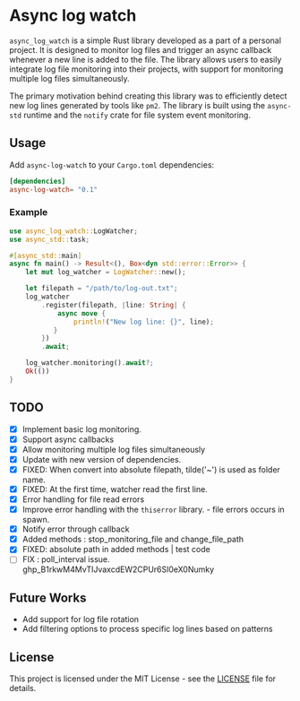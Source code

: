 # Async log watch

`async_log_watch` is a simple Rust library developed as a part of a personal project. It is designed to monitor log files and trigger an async callback whenever a new line is added to the file. The library allows users to easily integrate log file monitoring into their projects, with support for monitoring multiple log files simultaneously.

The primary motivation behind creating this library was to efficiently detect new log lines generated by tools like `pm2`. The library is built using the `async-std` runtime and the `notify` crate for file system event monitoring.

## Usage

Add `async-log-watch` to your `Cargo.toml` dependencies:

```toml
[dependencies]
async-log-watch= "0.1"
```

### Example

```rust
use async_log_watch::LogWatcher;
use async_std::task;

#[async_std::main]
async fn main() -> Result<(), Box<dyn std::error::Error>> {
    let mut log_watcher = LogWatcher::new();

    let filepath = "/path/to/log-out.txt";
    log_watcher
        .register(filepath, |line: String| {
            async move {
                println!("New log line: {}", line);
           }
        })
        .await;

    log_watcher.monitoring().await?;
    Ok(())
}
```

## TODO
- [x] Implement basic log monitoring.
- [x] Support async callbacks
- [x] Allow monitoring multiple log files simultaneously
- [X] Update with new version of dependencies.
- [x] FIXED: When convert into absolute filepath, tilde('~') is used as folder name.
- [x] FIXED: At the first time, watcher read the first line.
- [x] Error handling for file read errors
- [x] Improve error handling with the `thiserror` library. - file errors occurs in spawn. 
- [x] Notify error through callback
- [x] Added methods : stop_monitoring_file and change_file_path
- [x] FIXED: absolute path in added methods | test code 
- [ ] FIX : poll_interval issue.
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

## Future Works

- Add support for log file rotation 
- Add filtering options to process specific log lines based on patterns

## License

This project is licensed under the MIT License - see the [LICENSE](./LICENSE) file for details.
